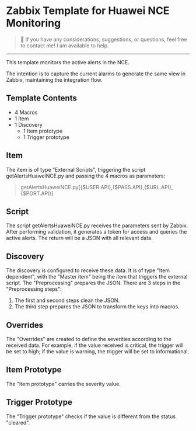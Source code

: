 # Zabbix Template for Huawei NCE Monitoring

> 📢 If you have any considerations, suggestions, or questions, feel free to contact me! I am available to help.

---
This template monitors the active alerts in the NCE.

The intention is to capture the current alarms to generate the same view in Zabbix, maintaining the integration flow.

## Template Contents
- 4 Macros
- 1 Item
- 1 Discovery
  - 1 Item prototype
  - 1 Trigger prototype

## Item
The item is of type "External Scripts", triggering the script getAlertsHuaweiNCE.py and passing the 4 macros as parameters:
> getAlertsHuaweiNCE.py[{$USER.API},{$PASS.API},{$URL.API},{$PORT.API}]

## Script
The script getAlertsHuaweiNCE.py receives the parameters sent by Zabbix. After performing validation, it generates a token for access and queries the active alerts. The return will be a JSON with all relevant data.

## Discovery
The discovery is configured to receive these data. It is of type "Item dependent", with the "Master item" being the item that triggers the external script. The "Preprocessing" prepares the JSON. There are 3 steps in the "Preprocessing steps":
1. The first and second steps clean the JSON.
2. The third step prepares the JSON to transform the keys into macros.

## Overrides
The "Overrides" are created to define the severities according to the received data. For example, if the value received is critical, the trigger will be set to high; if the value is warning, the trigger will be set to informational.

## Item Prototype
The "Item prototype" carries the severity value.

## Trigger Prototype
The "Trigger prototype" checks if the value is different from the status "cleared".

